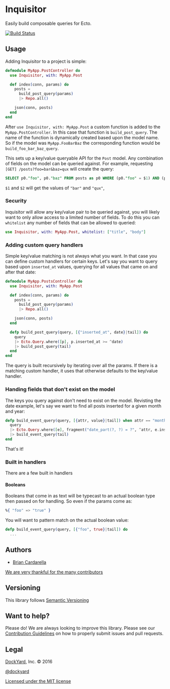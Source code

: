 # Inquisitor

Easily build composable queries for Ecto.

[![Build Status](https://secure.travis-ci.org/DockYard/inquisitor.svg?branch=master)](http://travis-ci.org/DockYard/inquisitor)

## Usage

Adding Inquisitor to a project is simple:

```elixir
defmodule MyApp.PostController do
  use Inquisitor, with: MyApp.Post

  def index(conn, params) do
    posts =
      build_post_query(params)
      |> Repo.all()

    json(conn, posts)
  end
end
```

After `use Inquisitor, with: MyApp.Post` a custom function is added to
the `MyApp.PostController`. In this case that function is
`build_post_query`. The name of the function is dynamically created
based upon the model name. So if the model was `MyApp.FooBarBaz` the
corresponding function would be `build_foo_bar_baz_query`.

This sets up a key/value queryable API for the `Post` model. Any
combination of fields on the model can be queried against. For example,
requesting `[GET] /posts?foo=bar&baz=qux` will create the query:

```sql
SELECT p0."foo", p0."baz" FROM posts as p0 WHERE (p0."foo" = $1) AND (p0."baz" = $1);
```

`$1` and `$2` will get the values of `"bar"` and `"qux"`,

### Security

Inquisitor will allow any key/value pair to be queried against, you will
likely want to only allow access to a limited number of fields. To do
this you can `whitelist` any number of fields that can be allowed to
queried:

```elixir
use Inquisitor, with: MyApp.Post, whitelist: ["title", "body"]
```

### Adding custom query handlers

Simple key/value matching is not always what you want. In that case you
can define custom handlers for certain keys. Let's say you want to query
based upon `inserted_at` values, querying for all values that came on
and after that date:

```elixir
defmodule MyApp.PostsController do
  use Inquisitor, with: MyApp.Post

  def index(conn, params) do
    posts =
      build_post_query(params)
      |> Repo.all()

    json(conn, posts)
  end

  defp build_post_query(query, [{"inserted_at", date}|tail]) do
    query
    |> Ecto.Query.where([p], p.inserted_at >= ^date)
    |> build_post_query(tail)
  end
end
```

The query is built recursively by iterating over all the params. If
there is a matching custom handler, it uses that otherwise defaults to
the key/value handler.

### Handing fields that don't exist on the model

The keys you query against don't need to exist on the model. Revisting
the date example, let's say we want to find all posts inserted for a
given month and year:

```elixir
defp build_event_query(query, [{attr, value}|tail]) when attr == "month" or attr == "year" do
  query
  |> Ecto.Query.where([e], fragment("date_part(?, ?) = ?", ^attr, e.inserted_at, type(^value, :integer)))
  |> build_event_query(tail)
end
```

That's it!

### Built in handlers

There are a few built in handlers

#### Booleans

Booleans that come in as text will be typecast to an actual boolean
type then passed on for handling. So even if the params come as:

```elixir
%{ "foo" => "true" }
```

You will want to pattern match on the actual boolean value:

```elixir
defp build_event_query(query, [{"foo", true}|tail]) do
  ...
```

## Authors

* [Brian Cardarella](http://twitter.com/bcardarella)

[We are very thankful for the many contributors](https://github.com/dockyard/inquisitor/graphs/contributors)

## Versioning

This library follows [Semantic Versioning](http://semver.org)

## Want to help?

Please do! We are always looking to improve this library. Please see our
[Contribution Guidelines](https://github.com/dockyard/inquisitor/blob/master/CONTRIBUTING.md)
on how to properly submit issues and pull requests.

## Legal

[DockYard](http://dockyard.com/), Inc. &copy; 2016

[@dockyard](http://twitter.com/dockyard)

[Licensed under the MIT license](http://www.opensource.org/licenses/mit-license.php)
